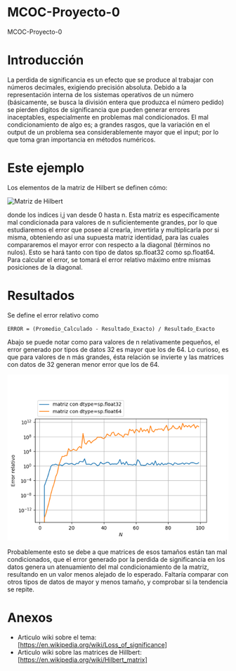 # MCOC-Proyecto-0
MCOC-Proyecto-0

Introducción
==============

La perdida de significancia es un efecto que se produce al trabajar con números decimales, exigiendo precisión absoluta. Debido a la
representación interna de los sistemas operativos de un número (básicamente, se busca la división entera que produzca el número pedido)
se pierden digitos de significancia que pueden generar errores inaceptables, especialmente en problemas mal condicionados. El mal condicionamiento 
de algo es; a grandes rasgos, que la variación en el output de un problema sea considerablemente mayor que el input; por lo que toma gran importancia
en métodos numéricos.

Este ejemplo
==============

Los elementos de la matriz de Hilbert se definen cómo:


 ![Matriz de Hilbert](http://wikimedia.org/api/rest_v1/media/math/render/svg/9d2af6db8176f143d4f6fc1cfe932038f76a6af1)
 

donde los indices i,j van desde 0 hasta n. Esta matriz es específicamente mal condicionada para valores de n suficientemente grandes,
por lo que estudiaremos el error que posee al crearla, invertirla y multiplicarla por si misma, obteniendo así una supuesta matriz identidad, para las cuales compararemos el mayor error
con respecto a la diagonal (términos no nulos). Esto se hará tanto con tipo de datos sp.float32 como sp.float64. Para calcular el error, se tomará el error relativo máximo entre mismas posiciones de la diagonal.

Resultados
==============

Se define el error relativo como 

	ERROR = (Promedio_Calculado - Resultado_Exacto) / Resultado_Exacto

Abajo se puede notar como para valores de n relativamente pequeños, el error generado por tipos de datos 32 es mayor que los de 64. Lo curioso, es que para valores de n más grandes, ésta relación se invierte
y las matrices con datos de 32 generan menor error que los de 64. 

![Results](loss-of-significance.png)

Probablemente esto se debe a que matrices de esos tamaños están tan mal condicionados, que el error generado por la perdida de significancia en 
los datos genera un atenuamiento del mal condicionamiento de la matriz, resultando en un valor menos alejado de lo esperado. Faltaría comparar con otros tipos de datos de mayor y menos tamaño, y comprobar si la 
tendencia se repite.

Anexos
==============

+ Articulo wiki sobre el tema: [https://en.wikipedia.org/wiki/Loss_of_significance]
+ Articulo wiki sobre las matrices de Hillbert: [https://en.wikipedia.org/wiki/Hilbert_matrix]
